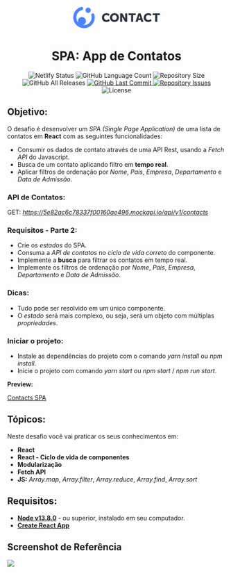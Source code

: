<p align="center">
  <img alt="screesnhot" style="padding-bottom: 5px;" width="200" src="./docs/logo.svg" />
  
  <h1 align="center">
    SPA: App de Contatos
  </h1>
</p>

<p align="center">
  <img alt="Netlify Status" src="https://img.shields.io/netlify/58ab4f28-bf66-41aa-b0e0-81e0046f44fa">

  <img alt="GitHub Language Count" src="https://img.shields.io/github/languages/count/vs0uz4/aceleradev_spa_contacts_react">

  <img alt="Repository Size" src="https://img.shields.io/github/repo-size/vs0uz4/aceleradev_spa_contacts_react">

  <img alt="GitHub All Releases" src="https://img.shields.io/github/downloads/vs0uz4/aceleradev_spa_contacts_react/total">
  
  <a href="https://github.com/vs0uz4/aceleradev_spa_contacts_react/commits/master">
    <img alt="GitHub Last Commit" src="https://img.shields.io/github/last-commit/vs0uz4/aceleradev_spa_contacts_react">
  </a>

  <a href="https://github.com/vs0uz4/aceleradev_spa_contacts_react/issues">
    <img alt="Repository Issues" src="https://img.shields.io/github/issues/vs0uz4/aceleradev_spa_contacts_react">
  </a>

  <img alt="License" src="https://img.shields.io/badge/license-MIT-brightgreen">
</p>

## Objetivo:
O desafio é desenvolver um *SPA (Single Page Application)* de uma lista de contatos em **React** com as seguintes funcionalidades:

-  Consumir os dados de contato através de uma API Rest, usando a *Fetch API* do Javascript.
-  Busca de um contato aplicando filtro em **tempo real**.
-  Aplicar filtros de ordenação por *Nome*, *País*, *Empresa*, *Departamento* e *Data de Admissão*.

### API de Contatos:

GET: *https://5e82ac6c78337f00160ae496.mockapi.io/api/v1/contacts*

### Requisitos - Parte 2:

- Crie os *estados* do SPA.
- Consuma a *API de contatos* no *ciclo de vida correto* do componente.
- Implemente a **busca** para filtrar os contatos em tempo real.
- Implemente os filtros de ordenação por *Nome*, *País*, *Empresa*, *Departamento* e *Data de Admissão*.

### Dicas:

- Tudo pode ser resolvido em um único componente.
- O *estado* será mais complexo, ou seja, será um objeto com múltiplas *propriedades*.

### Iniciar o projeto:

- Instale as dependências do projeto com o comando *yarn install* ou *npm install*.
- Inicie o projeto com comando *yarn start* ou *npm start* / *npm run start*.

**Preview:**

[Contacts SPA](https://vimeo.com/414869096/55f4293a68)

## Tópicos:

Neste desafio você vai praticar os seus conhecimentos em:

- **React**
- **React - Ciclo de vida de componentes**
- **Modularização**
- **Fetch API**
- **JS:** *Array.map*, *Array.filter*, *Array.reduce*, *Array.find*, *Array.sort*

## Requisitos:

* **[Node v13.8.0](https://nodejs.org/en/)** - ou superior, instalado em seu computador.
* **[Create React App](https://github.com/facebook/create-react-app)**

## Screenshot de Referência

![](https://codenation-challenges.s3-us-west-1.amazonaws.com/react-14/screenshot.png)





